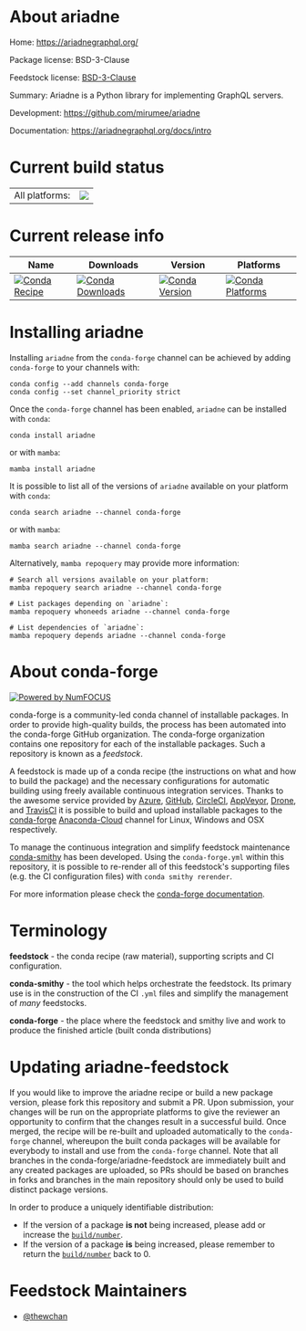About ariadne
=============

Home: https://ariadnegraphql.org/

Package license: BSD-3-Clause

Feedstock license: [BSD-3-Clause](https://github.com/conda-forge/ariadne-feedstock/blob/main/LICENSE.txt)

Summary: Ariadne is a Python library for implementing GraphQL servers.

Development: https://github.com/mirumee/ariadne

Documentation: https://ariadnegraphql.org/docs/intro

Current build status
====================


<table><tr><td>All platforms:</td>
    <td>
      <a href="https://dev.azure.com/conda-forge/feedstock-builds/_build/latest?definitionId=16785&branchName=main">
        <img src="https://dev.azure.com/conda-forge/feedstock-builds/_apis/build/status/ariadne-feedstock?branchName=main">
      </a>
    </td>
  </tr>
</table>

Current release info
====================

| Name | Downloads | Version | Platforms |
| --- | --- | --- | --- |
| [![Conda Recipe](https://img.shields.io/badge/recipe-ariadne-green.svg)](https://anaconda.org/conda-forge/ariadne) | [![Conda Downloads](https://img.shields.io/conda/dn/conda-forge/ariadne.svg)](https://anaconda.org/conda-forge/ariadne) | [![Conda Version](https://img.shields.io/conda/vn/conda-forge/ariadne.svg)](https://anaconda.org/conda-forge/ariadne) | [![Conda Platforms](https://img.shields.io/conda/pn/conda-forge/ariadne.svg)](https://anaconda.org/conda-forge/ariadne) |

Installing ariadne
==================

Installing `ariadne` from the `conda-forge` channel can be achieved by adding `conda-forge` to your channels with:

```
conda config --add channels conda-forge
conda config --set channel_priority strict
```

Once the `conda-forge` channel has been enabled, `ariadne` can be installed with `conda`:

```
conda install ariadne
```

or with `mamba`:

```
mamba install ariadne
```

It is possible to list all of the versions of `ariadne` available on your platform with `conda`:

```
conda search ariadne --channel conda-forge
```

or with `mamba`:

```
mamba search ariadne --channel conda-forge
```

Alternatively, `mamba repoquery` may provide more information:

```
# Search all versions available on your platform:
mamba repoquery search ariadne --channel conda-forge

# List packages depending on `ariadne`:
mamba repoquery whoneeds ariadne --channel conda-forge

# List dependencies of `ariadne`:
mamba repoquery depends ariadne --channel conda-forge
```


About conda-forge
=================

[![Powered by
NumFOCUS](https://img.shields.io/badge/powered%20by-NumFOCUS-orange.svg?style=flat&colorA=E1523D&colorB=007D8A)](https://numfocus.org)

conda-forge is a community-led conda channel of installable packages.
In order to provide high-quality builds, the process has been automated into the
conda-forge GitHub organization. The conda-forge organization contains one repository
for each of the installable packages. Such a repository is known as a *feedstock*.

A feedstock is made up of a conda recipe (the instructions on what and how to build
the package) and the necessary configurations for automatic building using freely
available continuous integration services. Thanks to the awesome service provided by
[Azure](https://azure.microsoft.com/en-us/services/devops/), [GitHub](https://github.com/),
[CircleCI](https://circleci.com/), [AppVeyor](https://www.appveyor.com/),
[Drone](https://cloud.drone.io/welcome), and [TravisCI](https://travis-ci.com/)
it is possible to build and upload installable packages to the
[conda-forge](https://anaconda.org/conda-forge) [Anaconda-Cloud](https://anaconda.org/)
channel for Linux, Windows and OSX respectively.

To manage the continuous integration and simplify feedstock maintenance
[conda-smithy](https://github.com/conda-forge/conda-smithy) has been developed.
Using the ``conda-forge.yml`` within this repository, it is possible to re-render all of
this feedstock's supporting files (e.g. the CI configuration files) with ``conda smithy rerender``.

For more information please check the [conda-forge documentation](https://conda-forge.org/docs/).

Terminology
===========

**feedstock** - the conda recipe (raw material), supporting scripts and CI configuration.

**conda-smithy** - the tool which helps orchestrate the feedstock.
                   Its primary use is in the construction of the CI ``.yml`` files
                   and simplify the management of *many* feedstocks.

**conda-forge** - the place where the feedstock and smithy live and work to
                  produce the finished article (built conda distributions)


Updating ariadne-feedstock
==========================

If you would like to improve the ariadne recipe or build a new
package version, please fork this repository and submit a PR. Upon submission,
your changes will be run on the appropriate platforms to give the reviewer an
opportunity to confirm that the changes result in a successful build. Once
merged, the recipe will be re-built and uploaded automatically to the
`conda-forge` channel, whereupon the built conda packages will be available for
everybody to install and use from the `conda-forge` channel.
Note that all branches in the conda-forge/ariadne-feedstock are
immediately built and any created packages are uploaded, so PRs should be based
on branches in forks and branches in the main repository should only be used to
build distinct package versions.

In order to produce a uniquely identifiable distribution:
 * If the version of a package **is not** being increased, please add or increase
   the [``build/number``](https://docs.conda.io/projects/conda-build/en/latest/resources/define-metadata.html#build-number-and-string).
 * If the version of a package **is** being increased, please remember to return
   the [``build/number``](https://docs.conda.io/projects/conda-build/en/latest/resources/define-metadata.html#build-number-and-string)
   back to 0.

Feedstock Maintainers
=====================

* [@thewchan](https://github.com/thewchan/)

